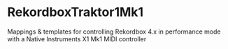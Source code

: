 # RekordboxTraktor1Mk1
Mappings &amp; templates for controlling Rekordbox 4.x in performance mode with a Native Instruments X1 Mk1 MIDI controller
